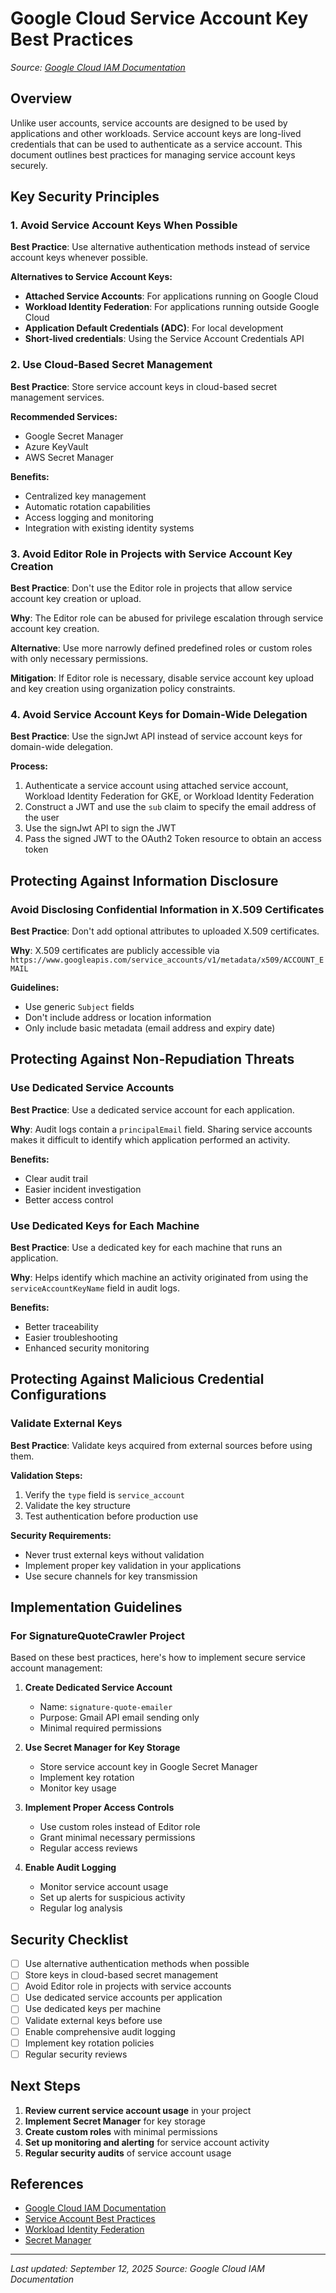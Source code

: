 # Google Cloud Service Account Key Best Practices

*Source: [Google Cloud IAM Documentation](https://cloud.google.com/iam/docs/best-practices-for-managing-service-account-keys)*

## Overview

Unlike user accounts, service accounts are designed to be used by applications and other workloads. Service account keys are long-lived credentials that can be used to authenticate as a service account. This document outlines best practices for managing service account keys securely.

## Key Security Principles

### 1. Avoid Service Account Keys When Possible

**Best Practice**: Use alternative authentication methods instead of service account keys whenever possible.

**Alternatives to Service Account Keys:**
- **Attached Service Accounts**: For applications running on Google Cloud
- **Workload Identity Federation**: For applications running outside Google Cloud
- **Application Default Credentials (ADC)**: For local development
- **Short-lived credentials**: Using the Service Account Credentials API

### 2. Use Cloud-Based Secret Management

**Best Practice**: Store service account keys in cloud-based secret management services.

**Recommended Services:**
- Google Secret Manager
- Azure KeyVault
- AWS Secret Manager

**Benefits:**
- Centralized key management
- Automatic rotation capabilities
- Access logging and monitoring
- Integration with existing identity systems

### 3. Avoid Editor Role in Projects with Service Account Key Creation

**Best Practice**: Don't use the Editor role in projects that allow service account key creation or upload.

**Why**: The Editor role can be abused for privilege escalation through service account key creation.

**Alternative**: Use more narrowly defined predefined roles or custom roles with only necessary permissions.

**Mitigation**: If Editor role is necessary, disable service account key upload and key creation using organization policy constraints.

### 4. Avoid Service Account Keys for Domain-Wide Delegation

**Best Practice**: Use the signJwt API instead of service account keys for domain-wide delegation.

**Process:**
1. Authenticate a service account using attached service account, Workload Identity Federation for GKE, or Workload Identity Federation
2. Construct a JWT and use the `sub` claim to specify the email address of the user
3. Use the signJwt API to sign the JWT
4. Pass the signed JWT to the OAuth2 Token resource to obtain an access token

## Protecting Against Information Disclosure

### Avoid Disclosing Confidential Information in X.509 Certificates

**Best Practice**: Don't add optional attributes to uploaded X.509 certificates.

**Why**: X.509 certificates are publicly accessible via `https://www.googleapis.com/service_accounts/v1/metadata/x509/ACCOUNT_EMAIL`

**Guidelines:**
- Use generic `Subject` fields
- Don't include address or location information
- Only include basic metadata (email address and expiry date)

## Protecting Against Non-Repudiation Threats

### Use Dedicated Service Accounts

**Best Practice**: Use a dedicated service account for each application.

**Why**: Audit logs contain a `principalEmail` field. Sharing service accounts makes it difficult to identify which application performed an activity.

**Benefits:**
- Clear audit trail
- Easier incident investigation
- Better access control

### Use Dedicated Keys for Each Machine

**Best Practice**: Use a dedicated key for each machine that runs an application.

**Why**: Helps identify which machine an activity originated from using the `serviceAccountKeyName` field in audit logs.

**Benefits:**
- Better traceability
- Easier troubleshooting
- Enhanced security monitoring

## Protecting Against Malicious Credential Configurations

### Validate External Keys

**Best Practice**: Validate keys acquired from external sources before using them.

**Validation Steps:**
1. Verify the `type` field is `service_account`
2. Validate the key structure
3. Test authentication before production use

**Security Requirements:**
- Never trust external keys without validation
- Implement proper key validation in your applications
- Use secure channels for key transmission

## Implementation Guidelines

### For SignatureQuoteCrawler Project

Based on these best practices, here's how to implement secure service account management:

1. **Create Dedicated Service Account**
   - Name: `signature-quote-emailer`
   - Purpose: Gmail API email sending only
   - Minimal required permissions

2. **Use Secret Manager for Key Storage**
   - Store service account key in Google Secret Manager
   - Implement key rotation
   - Monitor key usage

3. **Implement Proper Access Controls**
   - Use custom roles instead of Editor role
   - Grant minimal necessary permissions
   - Regular access reviews

4. **Enable Audit Logging**
   - Monitor service account usage
   - Set up alerts for suspicious activity
   - Regular log analysis

## Security Checklist

- [ ] Use alternative authentication methods when possible
- [ ] Store keys in cloud-based secret management
- [ ] Avoid Editor role in projects with service accounts
- [ ] Use dedicated service accounts per application
- [ ] Use dedicated keys per machine
- [ ] Validate external keys before use
- [ ] Enable comprehensive audit logging
- [ ] Implement key rotation policies
- [ ] Regular security reviews

## Next Steps

1. **Review current service account usage** in your project
2. **Implement Secret Manager** for key storage
3. **Create custom roles** with minimal permissions
4. **Set up monitoring and alerting** for service account activity
5. **Regular security audits** of service account usage

## References

- [Google Cloud IAM Documentation](https://cloud.google.com/iam/docs/best-practices-for-managing-service-account-keys)
- [Service Account Best Practices](https://cloud.google.com/iam/docs/best-practices-for-using-service-accounts)
- [Workload Identity Federation](https://cloud.google.com/iam/docs/workload-identity-federation)
- [Secret Manager](https://cloud.google.com/secret-manager)

---

*Last updated: September 12, 2025*
*Source: Google Cloud IAM Documentation*
